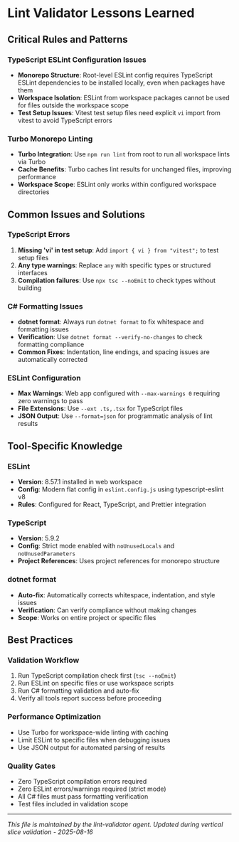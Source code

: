 # Lint Validator Lessons Learned

## Critical Rules and Patterns

### TypeScript ESLint Configuration Issues
- **Monorepo Structure**: Root-level ESLint config requires TypeScript ESLint dependencies to be installed locally, even when packages have them
- **Workspace Isolation**: ESLint from workspace packages cannot be used for files outside the workspace scope
- **Test Setup Issues**: Vitest test setup files need explicit `vi` import from vitest to avoid TypeScript errors

### Turbo Monorepo Linting
- **Turbo Integration**: Use `npm run lint` from root to run all workspace lints via Turbo
- **Cache Benefits**: Turbo caches lint results for unchanged files, improving performance
- **Workspace Scope**: ESLint only works within configured workspace directories

## Common Issues and Solutions

### TypeScript Errors
1. **Missing 'vi' in test setup**: Add `import { vi } from "vitest";` to test setup files
2. **Any type warnings**: Replace `any` with specific types or structured interfaces
3. **Compilation failures**: Use `npx tsc --noEmit` to check types without building

### C# Formatting Issues
- **dotnet format**: Always run `dotnet format` to fix whitespace and formatting issues
- **Verification**: Use `dotnet format --verify-no-changes` to check formatting compliance
- **Common Fixes**: Indentation, line endings, and spacing issues are automatically corrected

### ESLint Configuration
- **Max Warnings**: Web app configured with `--max-warnings 0` requiring zero warnings to pass
- **File Extensions**: Use `--ext .ts,.tsx` for TypeScript files
- **JSON Output**: Use `--format=json` for programmatic analysis of lint results

## Tool-Specific Knowledge

### ESLint
- **Version**: 8.57.1 installed in web workspace
- **Config**: Modern flat config in `eslint.config.js` using typescript-eslint v8
- **Rules**: Configured for React, TypeScript, and Prettier integration

### TypeScript
- **Version**: 5.9.2
- **Config**: Strict mode enabled with `noUnusedLocals` and `noUnusedParameters`
- **Project References**: Uses project references for monorepo structure

### dotnet format
- **Auto-fix**: Automatically corrects whitespace, indentation, and style issues
- **Verification**: Can verify compliance without making changes
- **Scope**: Works on entire project or specific files

## Best Practices

### Validation Workflow
1. Run TypeScript compilation check first (`tsc --noEmit`)
2. Run ESLint on specific files or use workspace scripts
3. Run C# formatting validation and auto-fix
4. Verify all tools report success before proceeding

### Performance Optimization
- Use Turbo for workspace-wide linting with caching
- Limit ESLint to specific files when debugging issues
- Use JSON output for automated parsing of results

### Quality Gates
- Zero TypeScript compilation errors required
- Zero ESLint errors/warnings required (strict mode)
- All C# files must pass formatting verification
- Test files included in validation scope

---
*This file is maintained by the lint-validator agent. Updated during vertical slice validation - 2025-08-16*
